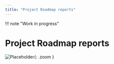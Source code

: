 ```yaml
---
title: "Project Roadmap reports"
---
```


!!! note "Work in progress"

# Project Roadmap reports

![Placeholder](https://dummyimage.com/800x450/eee/aaa){: .zoom }   
